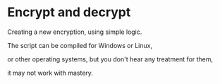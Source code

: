 # Encrypt and decrypt
Creating a new encryption, using simple logic.

The script can be compiled for Windows or Linux,

or other operating systems,
but you don't hear any treatment for them,

it may not work with mastery.
